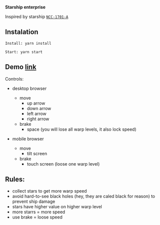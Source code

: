 **Starship enterprise** 

Inspired by starship [`NCC-1701-A`](https://en.wikipedia.org/wiki/USS_Enterprise_(NCC-1701-A)) 

## Instalation

`Install: yarn install`

`Start: yarn start`
  
## Demo [link](https://starship-enterprise.vercel.app/)  

Controls:

- desktop browser
    - move
        - up arrow
        - down arrow
        - left arrow
        - right arrow     
    - brake
        - space (you will lose all warp levels, it also lock speed)   

- mobile browser
    - move
        - tilt screen
    - brake
        - touch screen (loose one warp level)
  
## Rules:

- collect stars to get more warp speed 
- avoid hard-to-see black holes (hey, they are caled black for reason) to prevent ship damage
- stars have higher value on higher warp level
- more starrs = more speed
- use brake = loose speed
